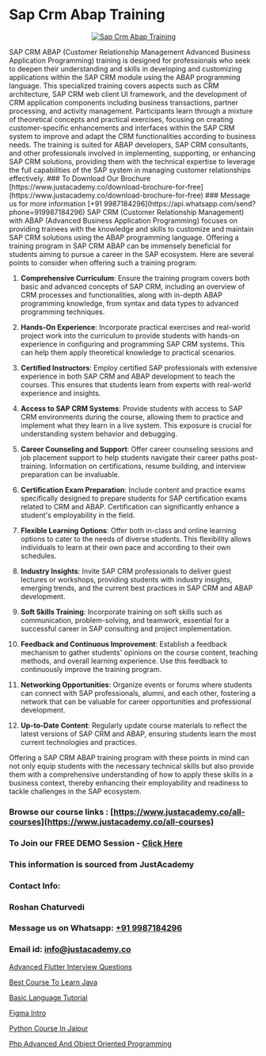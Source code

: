# Sap Crm Abap Training

<p align="center">
  <a href="https://justacademy.co/course-detail/sap-abap-training">
    <img src="https://justacademy.co/storage2/course_image/1707212883_course_image.webp" alt="Sap Crm Abap Training">
  </a>
</p>
SAP CRM ABAP (Customer Relationship Management Advanced Business Application Programming) training is designed for professionals who seek to deepen their understanding and skills in developing and customizing applications within the SAP CRM module using the ABAP programming language. This specialized training covers aspects such as CRM architecture, SAP CRM web client UI framework, and the development of CRM application components including business transactions, partner processing, and activity management. Participants learn through a mixture of theoretical concepts and practical exercises, focusing on creating customer-specific enhancements and interfaces within the SAP CRM system to improve and adapt the CRM functionalities according to business needs. The training is suited for ABAP developers, SAP CRM consultants, and other professionals involved in implementing, supporting, or enhancing SAP CRM solutions, providing them with the technical expertise to leverage the full capabilities of the SAP system in managing customer relationships effectively.
### To Download Our Brochure [https://www.justacademy.co/download-brochure-for-free](https://www.justacademy.co/download-brochure-for-free)
### Message us for more information [+91 9987184296](https://api.whatsapp.com/send?phone=919987184296)
SAP CRM (Customer Relationship Management) with ABAP (Advanced Business Application Programming) focuses on providing trainees with the knowledge and skills to customize and maintain SAP CRM solutions using the ABAP programming language. Offering a training program in SAP CRM ABAP can be immensely beneficial for students aiming to pursue a career in the SAP ecosystem. Here are several points to consider when offering such a training program:

1) **Comprehensive Curriculum**: Ensure the training program covers both basic and advanced concepts of SAP CRM, including an overview of CRM processes and functionalities, along with in-depth ABAP programming knowledge, from syntax and data types to advanced programming techniques.

2) **Hands-On Experience**: Incorporate practical exercises and real-world project work into the curriculum to provide students with hands-on experience in configuring and programming SAP CRM systems. This can help them apply theoretical knowledge to practical scenarios.

3) **Certified Instructors**: Employ certified SAP professionals with extensive experience in both SAP CRM and ABAP development to teach the courses. This ensures that students learn from experts with real-world experience and insights.

4) **Access to SAP CRM Systems**: Provide students with access to SAP CRM environments during the course, allowing them to practice and implement what they learn in a live system. This exposure is crucial for understanding system behavior and debugging.

5) **Career Counseling and Support**: Offer career counseling sessions and job placement support to help students navigate their career paths post-training. Information on certifications, resume building, and interview preparation can be invaluable.

6) **Certification Exam Preparation**: Include content and practice exams specifically designed to prepare students for SAP certification exams related to CRM and ABAP. Certification can significantly enhance a student's employability in the field.

7) **Flexible Learning Options**: Offer both in-class and online learning options to cater to the needs of diverse students. This flexibility allows individuals to learn at their own pace and according to their own schedules.

8) **Industry Insights**: Invite SAP CRM professionals to deliver guest lectures or workshops, providing students with industry insights, emerging trends, and the current best practices in SAP CRM and ABAP development.

9) **Soft Skills Training**: Incorporate training on soft skills such as communication, problem-solving, and teamwork, essential for a successful career in SAP consulting and project implementation.

10) **Feedback and Continuous Improvement**: Establish a feedback mechanism to gather students' opinions on the course content, teaching methods, and overall learning experience. Use this feedback to continuously improve the training program.

11) **Networking Opportunities**: Organize events or forums where students can connect with SAP professionals, alumni, and each other, fostering a network that can be valuable for career opportunities and professional development.

12) **Up-to-Date Content**: Regularly update course materials to reflect the latest versions of SAP CRM and ABAP, ensuring students learn the most current technologies and practices.

Offering a SAP CRM ABAP training program with these points in mind can not only equip students with the necessary technical skills but also provide them with a comprehensive understanding of how to apply these skills in a business context, thereby enhancing their employability and readiness to tackle challenges in the SAP ecosystem.

### Browse our course links : [https://www.justacademy.co/all-courses](https://www.justacademy.co/all-courses) 
### To Join our FREE DEMO Session - [Click Here](https://www.justacademy.co/register-for-course-demo)


### This information is sourced from JustAcademy
### Contact Info:
### Roshan Chaturvedi
### Message us on Whatsapp: [+91 9987184296](https://api.whatsapp.com/send?phone=919987184296)
### Email id: [info@justacademy.co](mailto:info@justacademy.co)
                
[Advanced Flutter Interview Questions](https://www.linkedin.com/pulse/advanced-flutter-interview-questions-justacademy-hyderabad-etysc/)

[Best Course To Learn Java](https://www.linkedin.com/pulse/best-course-learn-java-justacademy-hyderabad-gmvzc/)

[Basic Language Tutorial](https://medium.com/@prempja40/basic-language-tutorial-b5e30ea85867)

[Figma Intro](https://medium.com/@negishivu99/figma-intro-5383a2362660)

[Python Course In Jaipur](https://justacademyin.github.io/justacademy/python-course-in-jaipur)

[Php Advanced And Object Oriented Programming](https://justacademyin.github.io/justacademy/php-advanced-and-object-oriented-programming)

